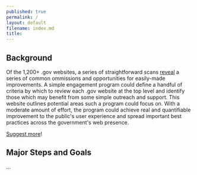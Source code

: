 ```yaml
---
published: true
permalink: /
layout: default
filename: index.md
title: 
---
```


## Background

Of the 1,200+ .gov websites, a series of straightforward scans [reveal](http://ben.balter.com/2011/09/07/analysis-of-federal-executive-domains/) a series of common ommissions and opportunities for easily-made improvements.  A simple engagement program could define a handful of criteria by which to review each .gov website at the top level and identify those which may benefit from some simple outreach and support.  This website outlines potential areas such a program could focus on.  With a moderate amount of effort, the program could achieve real and quantifiable improvement to the public's user experience and spread important best practices across the government's web presence.  

[Suggest more](https://github.com/gbinal/Basics-for-.Gov-Websites---A-Project/issues)!


## Major Steps and Goals

...
